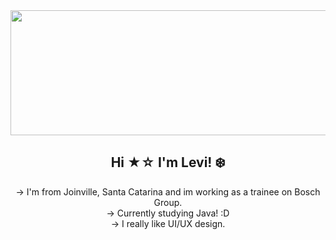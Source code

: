 <div align="center">
<img src="https://i.pinimg.com/originals/dd/c2/1c/ddc21c4d9a62c843fafd655a74205bed.jpg" width="800" height="200" />

  ## Hi ★☆ I'm Levi! ❄️
  </div>
    <div align= "center">
   → I'm from Joinville, Santa Catarina and im working as a trainee on Bosch Group.
    <div align= "center">    
   → Currently studying Java! :D
    <div align= "center">
   → I really like UI/UX design. 
